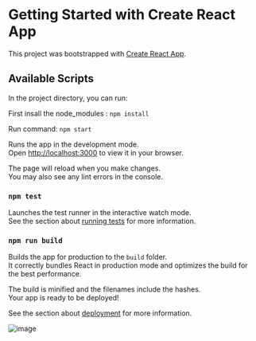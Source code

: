 # Getting Started with Create React App

This project was bootstrapped with [Create React App](https://github.com/facebook/create-react-app).

## Available Scripts

In the project directory, you can run:

First insall the node_modules : `npm install`

Run command: `npm start`

Runs the app in the development mode.\
Open [http://localhost:3000](http://localhost:3000) to view it in your browser.

The page will reload when you make changes.\
You may also see any lint errors in the console.

### `npm test`

Launches the test runner in the interactive watch mode.\
See the section about [running tests](https://facebook.github.io/create-react-app/docs/running-tests) for more information.

### `npm run build`

Builds the app for production to the `build` folder.\
It correctly bundles React in production mode and optimizes the build for the best performance.

The build is minified and the filenames include the hashes.\
Your app is ready to be deployed!

See the section about [deployment](https://facebook.github.io/create-react-app/docs/deployment) for more information.



![image](https://github.com/prem-acharya/newsapp-react/assets/102874190/929cdc74-8d0a-4c5b-9155-c0664a545b31)
